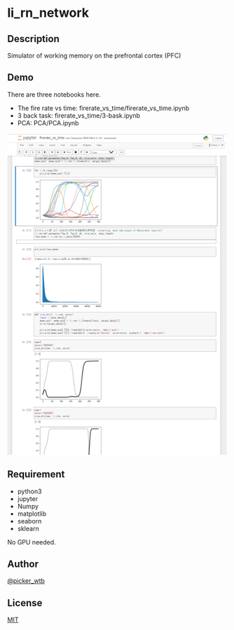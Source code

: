 # li_rn_network
## Description
Simulator of working memory on the prefrontal cortex (PFC)

## Demo
There are three notebooks here.
- The fire rate vs time: firerate_vs_time/firerate_vs_time.ipynb
- 3 back task: firerate_vs_time/3-bask.ipynb
- PCA: PCA/PCA.ipynb

![firerate_vs_time](demo.png)

## Requirement
- python3
- jupyter
- Numpy
- matplotlib
- seaborn
- sklearn

No GPU needed.

## Author

[@picker_wtb](https://twitter.com/picker_wtb)

## License

[MIT](http://b4b4r07.mit-license.org)